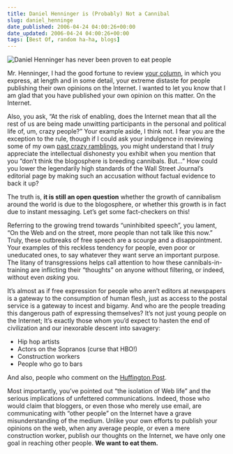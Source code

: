 ```yaml
---
title: Daniel Henninger is (Probably) Not a Cannibal
slug: daniel_henninge
date_published: 2006-04-24 04:00:26+00:00
date_updated: 2006-04-24 04:00:26+00:00
tags: [Best Of, random ha-ha, blogs]
---
```


![Daniel Henninger has never been proven to eat people](https://cdn.glitch.global/71e5579f-aba0-499a-b200-01549a2a80ce/daniel-henninger.jpg?v=1730094785501)

Mr. Henninger, I had the good fortune to review [your column](http://www.opinionjournal.com/columnists/dhenninger/?id=110008265), in which you express, at length and in some detail, your extreme distaste for people publishing their own opinions on the Internet. I wanted to let you know that I am glad that you have published your own opinion on this matter. On the Internet.

Also, you ask, “At the risk of enabling, does the Internet mean that all the rest of us are being made unwitting participants in the personal and political life of, um, crazy people?” Your example aside, I think not. I fear you are the exception to the rule, though if I could ask your indulgence in reviewing some of my own [past crazy ramblings](/2005/05/24/behold_intelle), you might understand that I *truly* appreciate the intellectual dishonesty you exhibit when you mention that you “don’t think the blogosphere is breeding cannibals. But…” How could you lower the legendarily high standards of the Wall Street Journal’s editorial page by making such an accusation without factual evidence to back it up?

The truth is, **it is still an open question** whether the growth of cannibalism around the world is due to the blogosphere, or whether this growth is in fact due to instant messaging. Let’s get some fact-checkers on this!

Referring to the growing trend towards “uninhibited speech”, you lament, “On the Web and on the street, more people than not talk like this now.” Truly, these outbreaks of free speech are a scourge and a disappointment. Your examples of this reckless tendency for people, even poor or uneducated ones, to say whatever they want serve an important purpose. The litany of transgressions helps call attention to how these cannibals-in-training are inflicting their “thoughts” on anyone without filtering, or indeed, without even *asking* you.

It’s almost as if free expression for people who aren’t editors at newspapers is a gateway to the consumption of human flesh, just as access to the postal service is a gateway to incest and bigamy. And who are the people treading this dangerous path of expressing themselves? It’s not just young people on the Internet; It’s exactly those whom you’d expect to hasten the end of civilization and our inexorable descent into savagery:

- Hip hop artists
- Actors on the Sopranos (curse that HBO!)
- Construction workers
- People who go to bars

And also, people who comment on the [Huffington Post](http://www.huffingtonpost.com/).

Most importantly, you’ve pointed out “the isolation of Web life” and the serious implications of unfettered communications. Indeed, those who would claim that bloggers, or even those who merely use email, are communicating with “other people” on the Internet have a grave misunderstanding of the medium. Unlike your own efforts to publish your opinions on the web, when any average people, or even a mere construction worker, publish our thoughts on the Internet, we have only one goal in reaching other people.
**We want to eat them.**
